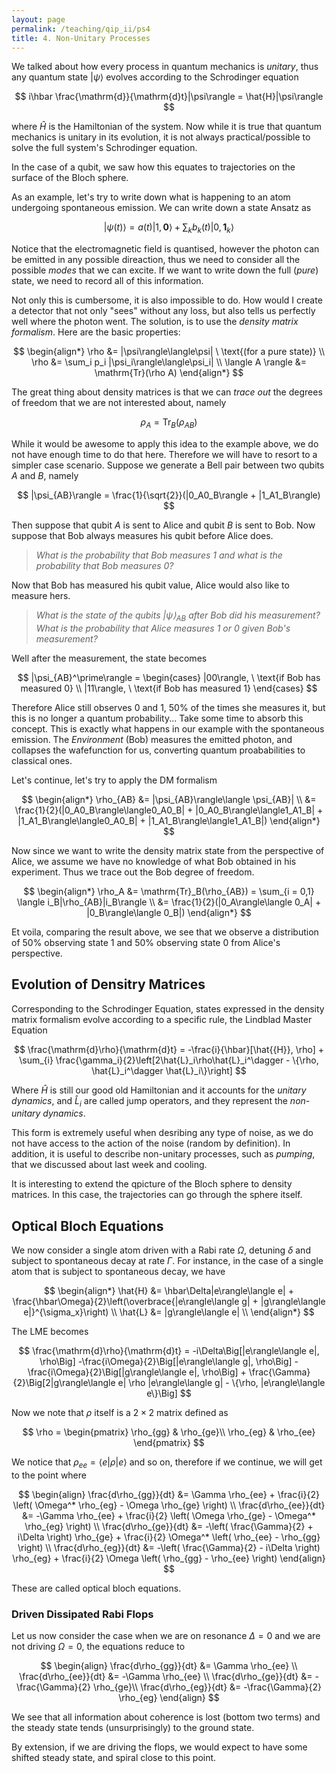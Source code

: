 ```yaml
---
layout: page
permalink: /teaching/qip_ii/ps4
title: 4. Non-Unitary Processes
---
```


We talked about how every process in quantum mechanics is *unitary*, thus any quantum state $\vert\psi\rangle$ evolves according to the Schrodinger equation

$$
i\hbar \frac{\mathrm{d}}{\mathrm{d}t}|\psi\rangle = \hat{H}|\psi\rangle
$$

where $\hat{H}$ is the Hamiltonian of the system. Now while it is true that quantum mechanics is unitary in its evolution, it is not always practical/possible to solve the full system's Schrodinger equation.

In the case of a qubit, we saw how this equates to trajectories on the surface of the Bloch sphere.

As an example, let's try to write down what is happening to an atom undergoing spontaneous emission.
We can write down a state Ansatz as

$$
|\psi(t)\rangle = a(t)|1, \mathbf{0}\rangle + \sum_k b_k(t)|0, \mathbf{1}_k\rangle
$$

Notice that the electromagnetic field is quantised, however the photon can be emitted in any possible direaction, thus we need to consider all the possible *modes* that we can excite. If we want to write down the full (*pure*) state, we need to record all of this information.

Not only this is cumbersome, it is also impossible to do. How would I create a detector that not only "sees" without any loss, but also tells us perfectly well where the photon went. The solution, is to use the *density matrix formalism*. Here are the basic properties:

$$
\begin{align*}
\rho &= |\psi\rangle\langle\psi| \ \text{(for a pure state)} \\
\rho &= \sum_i p_i |\psi_i\rangle\langle\psi_i| \\
\langle A \rangle &= \mathrm{Tr}(\rho A)
\end{align*}
$$

The great thing about density matrices is that we can *trace out* the degrees of freedom that we are not interested about, namely

$$ 
\rho_A = \mathrm{Tr}_B(\rho_{AB})
$$

While it would be awesome to apply this idea to the example above, we do not have enough time to do that here. Therefore we will have to resort to a simpler case scenario. Suppose we generate a Bell pair between two qubits $A$ and $B$, namely

$$
|\psi_{AB}\rangle = \frac{1}{\sqrt{2}}(|0_A0_B\rangle + |1_A1_B\rangle)
$$

Then suppose that qubit $A$ is sent to Alice and qubit $B$ is sent to Bob. Now suppose that Bob always measures his qubit before Alice does. 

> *What is the probability that Bob measures 1 and what is the probability that Bob measures 0?*

Now that Bob has measured his qubit value, Alice would also like to measure hers.

> *What is the state of the qubits $\vert\psi\rangle_{AB}$ after Bob did his measurement? What is the probability that Alice measures 1 or 0 given Bob's measurement?*

Well after the measurement, the state becomes

$$
|\psi_{AB}^\prime\rangle = \begin{cases}
|00\rangle, \ \text{if Bob has measured 0} \\
|11\rangle,  \ \text{if Bob has measured 1} 
\end{cases}
$$

Therefore Alice still observes $0$ and $1$, 50% of the times she measures it, but this is no longer a quantum probability... Take some time to absorb this concept. This is exactly what happens in our example with the spontaneous emission. The *Environment* (Bob) measures the emitted photon, and collapses the wafefunction for us, converting quantum proababilities to classical ones.

Let's continue, let's try to apply the DM formalism

$$
\begin{align*}
\rho_{AB} &= |\psi_{AB}\rangle\langle \psi_{AB}| \\
&= \frac{1}{2}(|0_A0_B\rangle\langle0_A0_B| + |0_A0_B\rangle\langle1_A1_B| + |1_A1_B\rangle\langle0_A0_B| + |1_A1_B\rangle\langle1_A1_B|)
\end{align*}
$$

Now since we want to write the density matrix state from the perspective of Alice, we assume we have no knowledge of what Bob obtained in his experiment. Thus we trace out the Bob degree of freedom.

$$
\begin{align*}
\rho_A &= \mathrm{Tr}_B(\rho_{AB}) = \sum_{i = 0,1} \langle i_B|\rho_{AB}|i_B\rangle \\
&= \frac{1}{2}(|0_A\rangle\langle 0_A| + |0_B\rangle\langle 0_B|)
\end{align*}
$$

Et voila, comparing the result above, we see that we observe a distribution of 50% observing state $1$ and 50% observing state $0$ from Alice's perspective.

## Evolution of Densitry Matrices
Corresponding to the Schrodinger Equation, states expressed in the density matrix formalism evolve according to a specific rule, the Lindblad Master Equation

$$
\frac{\mathrm{d}\rho}{\mathrm{d}t} = -\frac{i}{\hbar}[\hat{{H}}, \rho] + \sum_{i} \frac{\gamma_i}{2}\left[2\hat{L}_i\rho\hat{L}_i^\dagger - \{\rho, \hat{L}_i^\dagger \hat{L}_i\}\right]
$$

Where $\hat{H}$ is still our good old Hamiltonian and it accounts for the _unitary dynamics_, and $\hat{L}_i$ are called jump operators, and they represent the _non-unitary dynamics_.

This form is extremely useful when desribing any type of noise, as we do not have access to the action of the noise (random by definition). In addition, it is useful to describe non-unitary processes, such as _pumping_, that we discussed about last week and cooling. 

It is interesting to extend the qpicture of the Bloch sphere to density matrices. In this case, the trajectories can go through the sphere itself.

## Optical Bloch Equations
We now consider a single atom driven with a Rabi rate $\Omega$, detuning $\delta$ and subject to spontaneous decay at rate $\Gamma$. 
For instance, in the case of a single atom that is subject to spontaneous decay, we have

$$
\begin{align*}
\hat{H} &= \hbar\Delta|e\rangle\langle e| + \frac{\hbar\Omega}{2}\left(\overbrace{|e\rangle\langle g| + |g\rangle\langle e|}^{\sigma_x}\right) \\
\hat{L} &= |g\rangle\langle e| \\
\end{align*}
$$

The LME becomes 

$$
\frac{\mathrm{d}\rho}{\mathrm{d}t} = -i\Delta\Big[|e\rangle\langle e|, \rho\Big] -\frac{i\Omega}{2}\Big[|e\rangle\langle g|, \rho\Big] -\frac{i\Omega}{2}\Big[|g\rangle\langle e|, \rho\Big]  + \frac{\Gamma}{2}\Big[2|g\rangle\langle e| \rho |e\rangle\langle g| - \{\rho, |e\rangle\langle e\}\Big]
$$

Now we note that $\rho$ itself is a $2\times 2$ matrix defined as

$$
\rho = \begin{pmatrix}
\rho_{gg} & \rho_{ge}\\
\rho_{eg} & \rho_{ee}
\end{pmatrix}
$$

We notice that $\rho_{ee} = \langle e |\rho | e\rangle$ and so on, therefore if we continue, we will get to the point where

$$
\begin{align}
\frac{d\rho_{gg}}{dt} &= \Gamma \rho_{ee} + \frac{i}{2} \left( \Omega^* \rho_{eg} - \Omega \rho_{ge} \right) \\
\frac{d\rho_{ee}}{dt} &= -\Gamma \rho_{ee} + \frac{i}{2} \left( \Omega \rho_{ge} - \Omega^* \rho_{eg} \right) \\
\frac{d\rho_{ge}}{dt} &= -\left( \frac{\Gamma}{2} + i\Delta \right) \rho_{ge} + \frac{i}{2} \Omega^* \left( \rho_{ee} - \rho_{gg} \right) \\
\frac{d\rho_{eg}}{dt} &= -\left( \frac{\Gamma}{2} - i\Delta \right) \rho_{eg} + \frac{i}{2} \Omega \left( \rho_{gg} - \rho_{ee} \right)
\end{align}
$$

These are called optical bloch equations.

### Driven Dissipated Rabi Flops
Let us now consider the case when we are on resonance $\Delta = 0$ and we are not driving $\Omega = 0$, the equations reduce to

$$
\begin{align}
\frac{d\rho_{gg}}{dt} &= \Gamma \rho_{ee} \\
\frac{d\rho_{ee}}{dt} &= -\Gamma \rho_{ee} \\
\frac{d\rho_{ge}}{dt} &= -\frac{\Gamma}{2} \rho_{ge}\\
\frac{d\rho_{eg}}{dt} &= -\frac{\Gamma}{2} \rho_{eg}
\end{align}
$$

We see that all information about coherence is lost (bottom two terms) and the steady state tends (unsurprisingly) to the ground state.

By extension, if we are driving the flops, we would expect to have some shifted steady state, and spiral close to this point.
